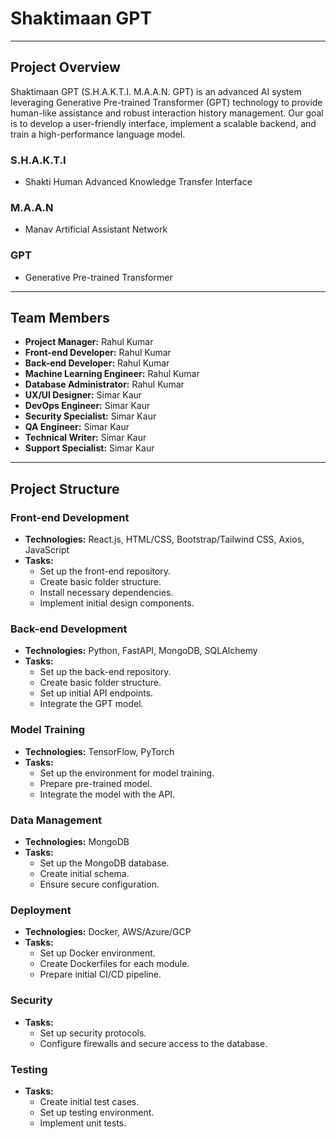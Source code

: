 # Shaktimaan GPT

---

## Project Overview

Shaktimaan GPT (S.H.A.K.T.I. M.A.A.N. GPT) is an advanced AI system leveraging Generative Pre-trained Transformer (GPT) technology to provide human-like assistance and robust interaction history management. Our goal is to develop a user-friendly interface, implement a scalable backend, and train a high-performance language model.

### S.H.A.K.T.I

- Shakti Human Advanced Knowledge Transfer Interface

### M.A.A.N

- Manav Artificial Assistant Network

### GPT

- Generative Pre-trained Transformer

---

## Team Members

- **Project Manager:** Rahul Kumar
- **Front-end Developer:** Rahul Kumar
- **Back-end Developer:** Rahul Kumar
- **Machine Learning Engineer:** Rahul Kumar
- **Database Administrator:** Rahul Kumar
- **UX/UI Designer:** Simar Kaur
- **DevOps Engineer:** Simar Kaur
- **Security Specialist:** Simar Kaur
- **QA Engineer:** Simar Kaur
- **Technical Writer:** Simar Kaur
- **Support Specialist:** Simar Kaur

---

## Project Structure

### Front-end Development

- **Technologies:** React.js, HTML/CSS, Bootstrap/Tailwind CSS, Axios, JavaScript
- **Tasks:**
  - Set up the front-end repository.
  - Create basic folder structure.
  - Install necessary dependencies.
  - Implement initial design components.

### Back-end Development

- **Technologies:** Python, FastAPI, MongoDB, SQLAlchemy
- **Tasks:**
  - Set up the back-end repository.
  - Create basic folder structure.
  - Set up initial API endpoints.
  - Integrate the GPT model.

### Model Training

- **Technologies:** TensorFlow, PyTorch
- **Tasks:**
  - Set up the environment for model training.
  - Prepare pre-trained model.
  - Integrate the model with the API.

### Data Management

- **Technologies:** MongoDB
- **Tasks:**
  - Set up the MongoDB database.
  - Create initial schema.
  - Ensure secure configuration.

### Deployment

- **Technologies:** Docker, AWS/Azure/GCP
- **Tasks:**
  - Set up Docker environment.
  - Create Dockerfiles for each module.
  - Prepare initial CI/CD pipeline.

### Security

- **Tasks:**
  - Set up security protocols.
  - Configure firewalls and secure access to the database.

### Testing

- **Tasks:**
  - Create initial test cases.
  - Set up testing environment.
  - Implement unit tests.
